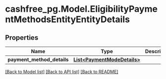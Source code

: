 # cashfree_pg.Model.EligibilityPaymentMethodsEntityEntityDetails

## Properties

Name | Type | Description | Notes
------------ | ------------- | ------------- | -------------
**payment_method_details** | [**List&lt;PaymentModeDetails&gt;**](PaymentModeDetails.md) |  | [optional] 

[[Back to Model list]](../README.md#documentation-for-models) [[Back to API list]](../README.md#documentation-for-api-endpoints) [[Back to README]](../README.md)

